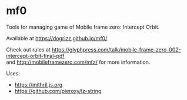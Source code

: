 # mf0

Tools for managing game of Mobile frame zero: Intercept Orbit.

Available at https://dogrizz.github.io/mf0/

Check out rules at https://glyphpress.com/talk/mobile-frame-zero-002-intercept-orbit-final-pdf \
and http://mobileframezero.com/mfz/ for more information.

Uses:
 - https://mithril.js.org
 - https://github.com/pieroxy/lz-string
